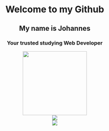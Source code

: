 <h1 align="center">Welcome to my Github</h1>

<h2 align="center">My name is Johannes</h2> 
<h3 align="center">Your trusted studying  Web Developer</h3> 

<div id="header" align="center">
  <img src="https://i.giphy.com/media/v1.Y2lkPTc5MGI3NjExaHZ1Y252ZzEydjhtZG1laWQ4YTlhdzBueXRteHN3a3l4c3kwb2dneiZlcD12MV9pbnRlcm5hbF9naWZfYnlfaWQmY3Q9Zw/12vP3dyG40ttqE/giphy.gif" width="200"/>
</div>


<div align="center">
 <img cass="img" src="https://github-readme-stats.vercel.app/api?username=Braun-Johannes&show_icons=true&bg_color=00000000&theme=dark" / >
</div>

<div align="center">
<img class="img" src="https://github-readme-stats.vercel.app/api/top-langs/?username=Braun-Johannes&theme=dark&layout=compact&bg_color=00000000" />
</div>

<span class="icon-xing-light">
  <a href="https://www.xing.com/profile/Johannes_Braun97" target="_blank" rel="me" aria-label="XING profile"></a>
</span>
